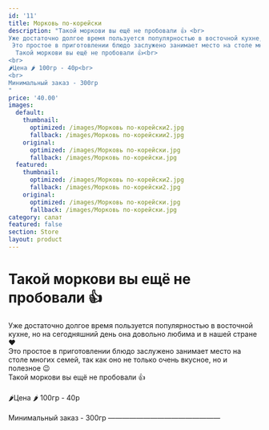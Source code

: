 ```yaml
---
id: '11'
title: Морковь по-корейски
description: "Такой моркови вы ещё не пробовали 👍 <br>
Уже достаточно долгое время пользуется популярностью в восточной кухне, но на сегодняшний день она довольно любима и в нашей стране ❤️<br>
 Это простое в приготовлении блюдо заслужено занимает место на столе многих семей, так как оно не только очень вкусное, но и полезное 😉<br>
  Такой моркови вы ещё не пробовали 👍<br>
<br>
🌶Цена 🌶 100гр - 40р<br>
<br>
Минимальный заказ - 300гр
"
price: '40.00'
images:
  default:
    thumbnail:
      optimized: /images/Морковь по-корейски2.jpg
      fallback: /images/Морковь по-корейскии2.jpg
    original:
      optimized: /images/Морковь по-корейски.jpg
      fallback: /images/Морковь по-корейски.jpg
  featured:
    thumbnail:
      optimized: /images/Морковь по-корейски2.jpg
      fallback: /images/Морковь по-корейски2.jpg
    original:
      optimized: /images/Морковь по-корейски.jpg
      fallback: /images/Морковь по-корейски.jpg
category: салат
featured: false
section: Store
layout: product
---
```


# Такой моркови вы ещё не пробовали 👍 <br>
Уже достаточно долгое время пользуется популярностью в восточной кухне, но на сегодняшний день она довольно любима и в нашей стране ❤️<br>
 Это простое в приготовлении блюдо заслужено занимает место на столе многих семей, так как оно не только очень вкусное, но и полезное 😉<br>
  Такой моркови вы ещё не пробовали 👍<br>
<br>
🌶Цена 🌶 100гр - 40р<br>
<br>
Минимальный заказ - 300гр
————————————————
